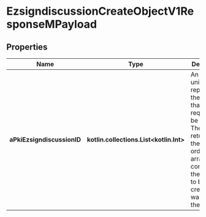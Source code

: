 
# EzsigndiscussionCreateObjectV1ResponseMPayload

## Properties
| Name | Type | Description | Notes |
| ------------ | ------------- | ------------- | ------------- |
| **aPkiEzsigndiscussionID** | **kotlin.collections.List&lt;kotlin.Int&gt;** | An array of unique IDs representing the object that were requested to be created.  They are returned in the same order as the array containing the objects to be created that was sent in the request. |  |



